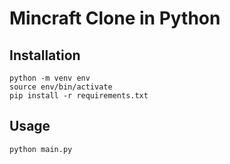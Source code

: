 # Mincraft Clone in Python


## Installation
```shell
python -m venv env
source env/bin/activate
pip install -r requirements.txt
```
## Usage

```shell
python main.py
```
